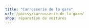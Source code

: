 ```yaml
---
title: "Carrosserie de la gare"
url: /poissy/carrosserie-de-la-gare/
shop: réparation de voitures
---
```

